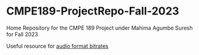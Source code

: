 # CMPE189-ProjectRepo-Fall-2023

Home Repository for the CMPE 189 Project under Mahima Agumbe Suresh for Fall 2023

<!-- ## Requirements for running the LaTeX

- TeX Live -->

Useful resource for [audio format bitrates](https://www.audiomountain.com/tech/audio-file-size.html)
